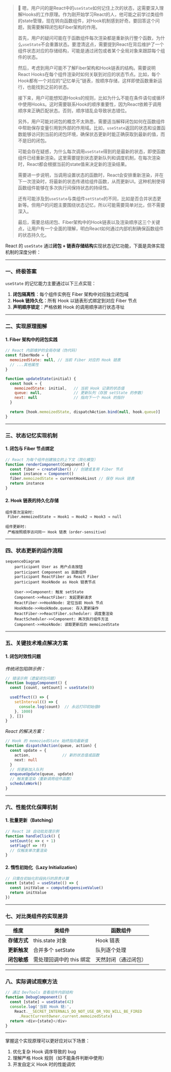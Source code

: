 > 💭 嗯，用户问的是React中的`useState`如何记住上次的状态，这需要深入理解Hooks的工作原理。作为刚开始学习React的人，他可能之前学过类组件的state管理，现在转向函数组件，对Hook机制感到好奇。要回答这个问题，我需要解释闭包和Fiber架构的作用。
>
> 首先，用户的疑问可能在于函数组件每次渲染都是重新执行整个函数，为什么`useState`不会重置状态。要澄清这点，需要提到React在背后维护了一个组件状态对应的存储结构，可能是通过闭包或者某个全局对象来跟踪每个组件的状态。
>
> 然后，考虑到用户可能不了解Fiber架构和Hook链表的结构。需要说明React Hooks在每个组件渲染时如何关联到对应的状态节点。比如，每个Hook都有一个对应的“记忆单元”链表，按顺序存储，这样即使函数重新运行，也能找到之前的状态。
>
> 接下来，用户可能想知道Hooks的规则，比如为什么不能在条件语句或循环中使用Hooks。这时需要联系Hook的顺序重要性，因为React依赖于调用顺序来正确匹配状态。否则，顺序错乱会导致状态错位。
>
> 另外，用户可能对闭包的概念不太熟悉，需要适当解释闭包如何在函数组件中帮助保存变量引用到外部的作用域。比如，`useState`返回的状态和设置函数能够访问到当前的闭包环境，确保状态更新时能正确获取到最新的值，而不是旧的闭包。
>
> 可能会存在疑惑，为什么每次调用`useState`得到的是最新的状态，即使函数组件已经重新渲染。这里需要提到状态更新队列和调度机制，在每次渲染时，React都会根据当前的state值来决定新的渲染结果。
>
> 需要进一步说明，当调用设置状态的函数时，React会安排重新渲染，并在下一次渲染时，将最新的状态传递给组件函数，从而更新UI。这种机制使得函数组件能够在多次执行间保持状态的持续性。
>
> 还有可能涉及到`useState`与类组件`setState`的不同，比如是否合并状态更新等。但用户的问题主要围绕状态记忆，所以可能需要简单对比，但不需要深入。
>
> 最后，需要总结闭包、Fiber架构中的Hook链表以及渲染顺序这三个关键点，让用户有一个全面的理解，明白React如何通过内部机制确保函数组件的状态持久化。
>
> 



React 的 `useState` 通过**闭包 + 链表存储结构**实现状态记忆功能，下面是具体实现机制的深度分析：

---

### **一、终极答案**
`useState` 的记忆能力主要通过以下三点实现：  
1. **闭包隔离性**：每个组件实例在 Fiber 架构中对应独立闭包域  
2. **Hook 链持久化**：所有 Hook 以链表形式绑定到对应 Fiber 节点  
3. **声明顺序锁定**：严格依赖 Hook 的调用顺序进行状态寻址  

---

### **二、实现原理图解**
#### 1. **Fiber 架构中的闭包实践**
```javascript
// React 内部维护的全局存储（伪代码）
const fiberNode = {
  memoizedState: null, // 当前 Fiber 对应的 Hook 链表
  // ...其他属性
}

function updateState(initial) {
  const hook = {
    memoizedState: initial,   // 当前 Hook 记录的状态值
    queue: null,              // 更新队列（存放 setState 的参数）
    next: null                // 指向下一个 Hook 的指针
  }
  
  return [hook.memoizedState, dispatchAction.bind(null, hook.queue)]
}
```

---

### **三、状态记忆实现机制**
#### 1. **闭包与 Fiber 节点绑定**
```javascript
// React 为每个组件创建独立的上下文（简化模型）
function renderComponent(Component) {
  const fiber = createFiber() // 创建或复用 Fiber 节点
  const instance = Component()
  fiber.memoizedState = currentHookLinst // 保存 Hook 链表
  return instance
}
```

#### 2. **Hook 链表的持久化存储**
```text
组件首次渲染时:
 Fiber.memoizedState → Hook1 → Hook2 → Hook3 → null
  
组件更新时:
 严格按照顺序访问同一 Hook 链表（order-sensitive） 
```

---

### **四、状态更新的运作流程**
```mermaid
sequenceDiagram
    participant User as 用户点击按钮
    participant Component as 函数组件
    participant ReactFiber as React Fiber
    participant HookNode as Hook 链表节点
    
    User->>Component: 触发 setState
    Component->>ReactFiber: 发起更新请求
    ReactFiber->>HookNode: 定位当前 Hook 节点
    HookNode->>HookNode.queue: 存入更新操作
    ReactFiber->>ReactFiber.scheduler: 调度重渲染
    ReactScheduler->>Component: 再次执行组件方法
    Component->>HookNode: 读取更新后的 memoizedState
```

---

### **五、关键技术难点解决方案**
#### 1. **闭包时效性问题**
*传统闭包陷阱示例：*
```javascript
// 错误示例（遗留闭包问题）
function buggyComponent() {
  const [count, setCount] = useState(0)
  
  useEffect(() => {
    setInterval(() => {
      console.log(count)  // 永远打印初始值0
    }, 1000)
  }, [])
}
```

*React 的解决方案：*
```typescript
// Hook 的 memoziedState 始终指向最新值
function dispatchAction(queue, action) {
  const update = {
    action,              // 新的状态值或函数
    next: null
  }
  // 将更新加入队列
  enqueueUpdate(queue, update)
  // 触发重渲染（重新调用组件函数）
  scheduleWork()
}
```

---

### **六、性能优化保障机制**
#### 1. **批量更新（Batching）**
```javascript
// React 18 自动批处理示例
function handleClick() {
  setCount(c => c + 1)
  setFlag(f => !f)
  // 仅触发单次重渲染
}
```

#### 2. **惰性初始化（Lazy Initialization）**
```javascript
// 只需在初始化阶段执行的昂贵计算
const [state] = useState(() => {
  const initValue = computeExpensiveValue()
  return initValue
})
```

---

### **七、对比类组件的实现差异**
| 维度         | 类组件                   | 函数组件               |
|--------------|-------------------------|-----------------------|
| **存储方式** | this.state 对象         | Hook 链表             |
| **更新触发** | 合并多个 setState       | 队列逐个处理          |
| **闭包敏感** | 需处理回调中的 this 绑定 | 天然封闭（通过闭包） |

---

### **八、实际调试观察方法**
```javascript
// 通过 DevTools 查看组件内部结构
function DebugComponent() {
  const [state] = useState(42)
  console.log('当前 Hook 链:', 
    React.__SECRET_INTERNALS_DO_NOT_USE_OR_YOU_WILL_BE_FIRED
      .ReactCurrentOwner.current.memoizedState)
  return <div>{state}</div>
}
```

---

掌握这个实现原理可以更好应对以下场景：
1. 优化复杂 Hook 调序导致的 bug
2. 理解严格 Hook 规则（如不能条件判断中使用）
3. 开发自定义 Hook 时的性能调优
